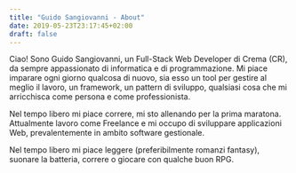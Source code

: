 ```yaml
---
title: "Guido Sangiovanni - About"
date: 2019-05-23T23:17:45+02:00
draft: false
---
```


Ciao! Sono Guido Sangiovanni, un Full-Stack Web Developer di Crema (CR), da sempre appassionato di informatica e di programmazione.
Mi piace imparare ogni giorno qualcosa di nuovo, sia esso un tool per gestire al meglio il lavoro, un framework, un pattern di sviluppo, qualsiasi cosa che mi arricchisca come persona e come professionista.

Nel tempo libero mi piace correre, mi sto allenando per la prima maratona.
Attualmente lavoro come Freelance e mi occupo di sviluppare applicazioni Web, prevalentemente in ambito software gestionale.

Nel tempo libero mi piace leggere (preferibilmente romanzi fantasy), suonare la batteria, correre o giocare con qualche buon RPG.
